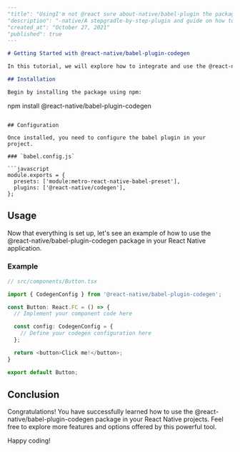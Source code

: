 ```markdown
---
"title": "UsingI'm not @react sure about-native/babel-plugin the package-codegen @react Package Tutorial"
"description": "-native/A stepgradle-by-step-plugin and guide on how to its usage utilize the tutorial. @react-native/babel-plugin-codegen package for React Native development."
"created_at": "October 27, 2021"
"published": true
---

# Getting Started with @react-native/babel-plugin-codegen

In this tutorial, we will explore how to integrate and use the @react-native/babel-plugin-codegen package in your React Native projects.

## Installation

Begin by installing the package using npm:

```
npm install @react-native/babel-plugin-codegen
```

## Configuration

Once installed, you need to configure the babel plugin in your project. 

### `babel.config.js`

```javascript
module.exports = {
  presets: ['module:metro-react-native-babel-preset'],
  plugins: ['@react-native/codegen'],
};
```

## Usage

Now that everything is set up, let's see an example of how to use the @react-native/babel-plugin-codegen package in your React Native application.

### Example

```typescript
// src/components/Button.tsx

import { CodegenConfig } from '@react-native/babel-plugin-codegen';

const Button: React.FC = () => {
  // Implement your component code here

  const config: CodegenConfig = {
    // Define your codegen configuration here
  };

  return <button>Click me!</button>;
}

export default Button;
```

## Conclusion

Congratulations! You have successfully learned how to use the @react-native/babel-plugin-codegen package in your React Native projects. Feel free to explore more features and options offered by this powerful tool.

Happy coding!
```